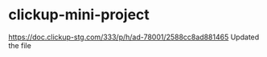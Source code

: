 # clickup-mini-project
https://doc.clickup-stg.com/333/p/h/ad-78001/2588cc8ad881465
Updated the file
